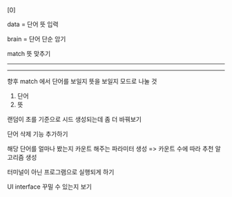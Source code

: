 [0]

data = 단어 뜻 입력

brain = 단어 단순 암기

match 뜻 맞추기

-----------------------------------------------------------------

-----------------------------------------------------------------
향후 match 에서 단어를 보일지 뜻을 보일지 모드로 나눌 것
1) 단어 
2) 뜻

랜덤이 초를 기준으로 시드 생성되는데 좀 더 바꿔보기

단어 삭제 기능 추가하기

해당 단어를 얼마나 봤는지 카운트 해주는 파라미터 생성
=> 카운트 수에 따라 추천 알고리즘 생성

터미널이 아닌 프로그램으로 실행되게 하기 

UI interface 꾸밀 수 있는지 보기
